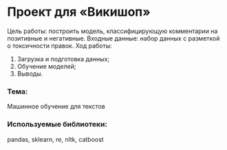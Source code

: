 # Проект для «Викишоп»
Цель работы: построить модель, классифицирующую комментарии на позитивные и негативные. Входные данные: набор данных с разметкой о токсичности правок. Ход работы:
1. Загрузка и подготовка данных;
2. Обучение моделей; 
3. Выводы.

### Тема:
Машинное обучение для текстов

### Используемые библиотеки:
pandas, sklearn, re, nltk, catboost
